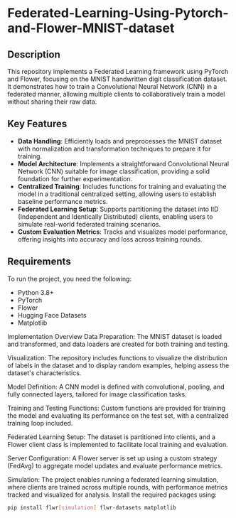# Federated-Learning-Using-Pytorch-and-Flower-MNIST-dataset
## Description
This repository implements a Federated Learning framework using PyTorch and Flower, focusing on the MNIST handwritten digit classification dataset. It demonstrates how to train a Convolutional Neural Network (CNN) in a federated manner, allowing multiple clients to collaboratively train a model without sharing their raw data.
## Key Features

- **Data Handling**: Efficiently loads and preprocesses the MNIST dataset with normalization and transformation techniques to prepare it for training.
- **Model Architecture**: Implements a straightforward Convolutional Neural Network (CNN) suitable for image classification, providing a solid foundation for further experimentation.
- **Centralized Training**: Includes functions for training and evaluating the model in a traditional centralized setting, allowing users to establish baseline performance metrics.
- **Federated Learning Setup**: Supports partitioning the dataset into IID (Independent and Identically Distributed) clients, enabling users to simulate real-world federated training scenarios.
- **Custom Evaluation Metrics**: Tracks and visualizes model performance, offering insights into accuracy and loss across training rounds.

## Requirements

To run the project, you need the following:

- Python 3.8+
- PyTorch
- Flower
- Hugging Face Datasets
- Matplotlib
  
Implementation Overview
Data Preparation: The MNIST dataset is loaded and transformed, and data loaders are created for both training and testing.

Visualization: The repository includes functions to visualize the distribution of labels in the dataset and to display random examples, helping assess the dataset's characteristics.

Model Definition: A CNN model is defined with convolutional, pooling, and fully connected layers, tailored for image classification tasks.

Training and Testing Functions: Custom functions are provided for training the model and evaluating its performance on the test set, with a centralized training loop included.

Federated Learning Setup: The dataset is partitioned into clients, and a Flower client class is implemented to facilitate local training and evaluation.

Server Configuration: A Flower server is set up using a custom strategy (FedAvg) to aggregate model updates and evaluate performance metrics.

Simulation: The project enables running a federated learning simulation, where clients are trained across multiple rounds, with performance metrics tracked and visualized for analysis.
Install the required packages using:

```bash
pip install flwr[simulation] flwr-datasets matplotlib



